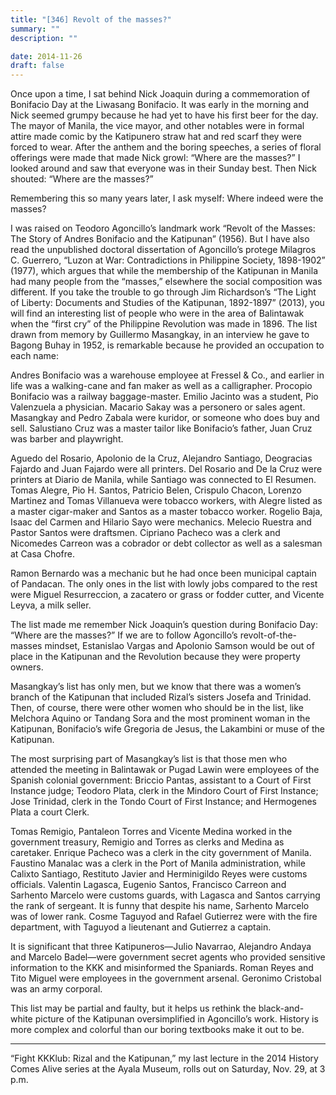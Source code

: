 ```yaml
---
title: "[346] Revolt of the masses?"
summary: ""
description: ""

date: 2014-11-26
draft: false
---
```


Once upon a time, I sat behind Nick Joaquin during a commemoration of Bonifacio Day at the Liwasang Bonifacio. It was early in the morning and Nick seemed grumpy because he had yet to have his first beer for the day. The mayor of Manila, the vice mayor, and other notables were in formal attire made comic by the Katipunero straw hat and red scarf they were forced to wear. After the anthem and the boring speeches, a series of floral offerings were made that made Nick growl: “Where are the masses?” I looked around and saw that everyone was in their Sunday best. Then Nick shouted: “Where are the masses?”

Remembering this so many years later, I ask myself: Where indeed were the masses?

I was raised on Teodoro Agoncillo’s landmark work “Revolt of the Masses: The Story of Andres Bonifacio and the Katipunan” (1956). But I have also read the unpublished doctoral dissertation of Agoncillo’s protege Milagros C. Guerrero, “Luzon at War: Contradictions in Philippine Society, 1898-1902” (1977), which argues that while the membership of the Katipunan in Manila had many people from the “masses,” elsewhere the social composition was different. If you take the trouble to go through Jim Richardson’s “The Light of Liberty: Documents and Studies of the Katipunan, 1892-1897” (2013), you will find an interesting list of people who were in the area of Balintawak when the “first cry” of the Philippine Revolution was made in 1896. The list drawn from memory by Guillermo Masangkay, in an interview he gave to Bagong Buhay in 1952, is remarkable because he provided an occupation to each name:

Andres Bonifacio was a warehouse employee at Fressel & Co., and earlier in life was a walking-cane and fan maker as well as a calligrapher. Procopio Bonifacio was a railway baggage-master. Emilio Jacinto was a student, Pio Valenzuela a physician. Macario Sakay was a personero or sales agent. Masangkay and Pedro Zabala were kuridor, or someone who does buy and sell. Salustiano Cruz was a master tailor like Bonifacio’s father, Juan Cruz was barber and playwright.

Aguedo del Rosario, Apolonio de la Cruz, Alejandro Santiago, Deogracias Fajardo and Juan Fajardo were all printers. Del Rosario and De la Cruz were printers at Diario de Manila, while Santiago was connected to El Resumen. Tomas Alegre, Pio H. Santos, Patricio Belen, Crispulo Chacon, Lorenzo Martinez and Tomas Villanueva were tobacco workers, with Alegre listed as a master cigar-maker and Santos as a master tobacco worker. Rogelio Baja, Isaac del Carmen and Hilario Sayo were mechanics. Melecio Ruestra and Pastor Santos were draftsmen. Cipriano Pacheco was a clerk and Nicomedes Carreon was a cobrador or debt collector as well as a salesman at Casa Chofre.

Ramon Bernardo was a mechanic but he had once been municipal captain of Pandacan. The only ones in the list with lowly jobs compared to the rest were Miguel Resurreccion, a zacatero or grass or fodder cutter, and Vicente Leyva, a milk seller.

The list made me remember Nick Joaquin’s question during Bonifacio Day: “Where are the masses?” If we are to follow Agoncillo’s revolt-of-the-masses mindset, Estanislao Vargas and Apolonio Samson would be out of place in the Katipunan and the Revolution because they were property owners.

Masangkay’s list has only men, but we know that there was a women’s branch of the Katipunan that included Rizal’s sisters Josefa and Trinidad. Then, of course, there were other women who should be in the list, like Melchora Aquino or Tandang Sora and the most prominent woman in the Katipunan, Bonifacio’s wife Gregoria de Jesus, the Lakambini or muse of the Katipunan.

The most surprising part of Masangkay’s list is that those men who attended the meeting in Balintawak or Pugad Lawin were employees of the Spanish colonial government: Briccio Pantas, assistant to a Court of First Instance judge; Teodoro Plata, clerk in the Mindoro Court of First Instance; Jose Trinidad, clerk in the Tondo Court of First Instance; and Hermogenes Plata a court Clerk.

Tomas Remigio, Pantaleon Torres and Vicente Medina worked in the government treasury, Remigio and Torres as clerks and Medina as caretaker. Enrique Pacheco was a clerk in the city government of Manila. Faustino Manalac was a clerk in the Port of Manila administration, while Calixto Santiago, Restituto Javier and Herminigildo Reyes were customs officials. Valentin Lagasca, Eugenio Santos, Francisco Carreon and Sarhento Marcelo were customs guards, with Lagasca and Santos carrying the rank of sergeant. It is funny that despite his name, Sarhento Marcelo was of lower rank. Cosme Taguyod and Rafael Gutierrez were with the fire department, with Taguyod a lieutenant and Gutierrez a captain.

It is significant that three Katipuneros—Julio Navarrao, Alejandro Andaya and Marcelo Badel—were government secret agents who provided sensitive information to the KKK and misinformed the Spaniards. Roman Reyes and Tito Miguel were employees in the government arsenal. Geronimo Cristobal was an army corporal.

This list may be partial and faulty, but it helps us rethink the black-and-white picture of the Katipunan oversimplified in Agoncillo’s work. History is more complex and colorful than our boring textbooks make it out to be.

* * *

“Fight KKKlub: Rizal and the Katipunan,” my last lecture in the 2014 History Comes Alive series at the Ayala Museum, rolls out on Saturday, Nov. 29, at 3 p.m.
